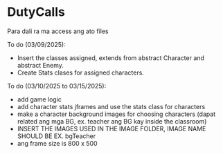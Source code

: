 # DutyCalls
Para dali ra ma access ang ato files

To do (03/09/2025):
- Insert the classes assigned, extends from abstract Character and abstract Enemy.
- Create Stats clases for assigned characters.

To do (03/10/2025 to 03/15/2025):
- add game logic
- add character stats jframes and use the stats class for characters
- make a character background images for choosing characters (dapat related ang mga BG, ex. teacher ang BG kay inside the classroom)
- INSERT THE IMAGES USED IN THE IMAGE FOLDER, IMAGE NAME SHOULD BE EX. bgTeacher
- ang frame size is 800 x 500
  

  
